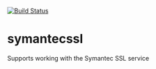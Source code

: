 [![Build Status](http://jenkins.cloudkeep.io/job/rackspace-barbican-tox/badge/icon)](http://jenkins.cloudkeep.io/job/rackspace-barbican-tox/)

symantecssl
===========

Supports working with the Symantec SSL service
